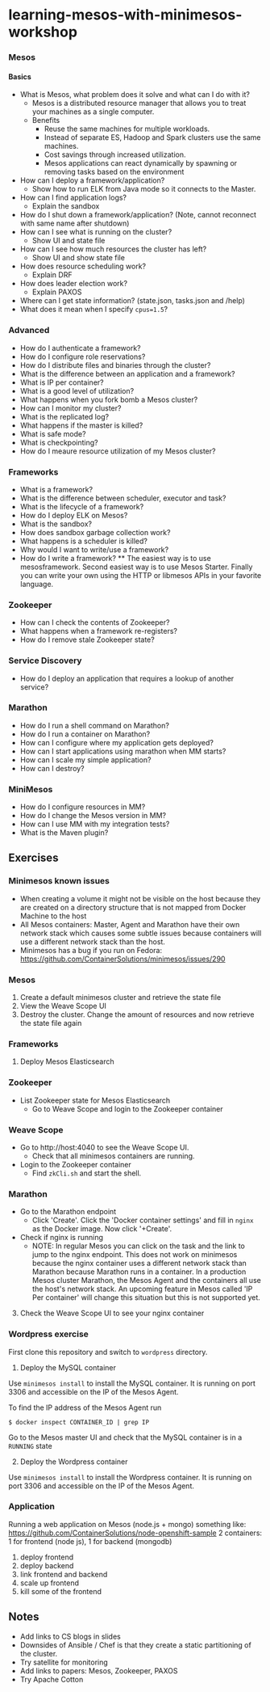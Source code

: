 # learning-mesos-with-minimesos-workshop

### Mesos

#### Basics

* What is Mesos, what problem does it solve and what can I do with it?
  * Mesos is a distributed resource manager that allows you to treat your machines as a single computer.
  * Benefits
    * Reuse the same machines for multiple workloads.
    * Instead of separate ES, Hadoop and Spark clusters use the same machines.
    * Cost savings through increased utilization.
    * Mesos applications can react dynamically by spawning or removing tasks based on the environment
* How can I deploy a framework/application?
  * Show how to run ELK from Java mode so it connects to the Master.
* How can I find application logs?
  * Explain the sandbox
* How do I shut down a framework/application? (Note, cannot reconnect with same name after shutdown)
* How can I see what is running on the cluster?
  * Show UI and state file
* How can I see how much resources the cluster has left?
  * Show UI and show state file 
* How does resource scheduling work?
  * Explain DRF
* How does leader election work?
  * Explain PAXOS
* Where can I get state information? (state.json, tasks.json and /help)
* What does it mean when I specify `cpus=1.5`?

### Advanced
  
* How do I authenticate a framework?
* How do I configure role reservations?
* How do I distribute files and binaries through the cluster?
* What is the difference between an application and a framework?
* What is IP per container?
* What is a good level of utilization?
* What happens when you fork bomb a Mesos cluster?
* How can I monitor my cluster?
* What is the replicated log?
* What happens if the master is killed?
* What is safe mode?
* What is checkpointing?
* How do I meaure resource utilization of my Mesos cluster?
 
### Frameworks

* What is a framework?
* What is the difference between scheduler, executor and task?
* What is the lifecycle of a framework?
* How do I deploy ELK on Mesos?
* What is the sandbox?
* How does sandbox garbage collection work?
* What happens is a scheduler is killed?
* Why would I want to write/use a framework?
* How do I write a framework?
** The easiest way is to use mesosframework. Second easiest way is to use Mesos Starter. Finally you can write your own using the HTTP or libmesos APIs in your favorite language.

### Zookeeper

* How can I check the contents of Zookeeper?
* What happens when a framework re-registers?
* How do I remove stale Zookeeper state?

### Service Discovery

* How do I deploy an application that requires a lookup of another service?

### Marathon

* How do I run a shell command on Marathon?
* How do I run a container on Marathon?
* How can I configure where my application gets deployed?
* How can I start applications using marathon when MM starts?
* How can I scale my simple application?
* How can I destroy?

### MiniMesos

* How do I configure resources in MM?
* How do I change the Mesos version in MM?
* How can I use MM with my integration tests?
* What is the Maven plugin?

## Exercises

### Minimesos known issues

* When creating a volume it might not be visible on the host because they are created on a directory structure that is not mapped from Docker Machine to the host
* All Mesos containers: Master, Agent and Marathon have their own network stack which causes some subtle issues because containers will use a different network stack than the host.
* Minimesos has a bug if you run on Fedora: https://github.com/ContainerSolutions/minimesos/issues/290

### Mesos

1. Create a default minimesos cluster and retrieve the state file
2. View the Weave Scope UI
3. Destroy the cluster. Change the amount of resources and now retrieve the state file again

### Frameworks

1. Deploy Mesos Elasticsearch

### Zookeeper

* List Zookeeper state for Mesos Elasticsearch
  * Go to Weave Scope and login to the Zookeeper container

### Weave Scope

* Go to http://host:4040 to see the Weave Scope UI.
  * Check that all minimesos containers are running.
* Login to the Zookeeper container
  * Find `zkCli.sh` and start the shell.

### Marathon

* Go to the Marathon endpoint
  * Click 'Create'. Click the 'Docker container settings' and fill in `nginx` as the Docker image. Now click '+Create'.
* Check if nginx is running
  * NOTE: In regular Mesos you can click on the task and the link to jump to the nginx endpoint. This does not work on minimesos because the nginx container uses a different network stack than Marathon because Marathon runs in a container. In a production Mesos cluster Marathon, the Mesos Agent and the containers all use the host's network stack. An upcoming feature in Mesos called 'IP Per container' will change this situation but this is not supported yet.

3) Check the Weave Scope UI to see your nginx container

### Wordpress exercise

First clone this repository and switch to `wordpress` directory.

1. Deploy the MySQL container

Use `minimesos install` to install the MySQL container. It is running on port 3306 and accessible on the IP of the Mesos Agent.

To find the IP address of the Mesos Agent run

`$ docker inspect CONTAINER_ID | grep IP`

Go to the Mesos master UI and check that the MySQL container is in a `RUNNING` state

2. Deploy the Wordpress container 

Use `minimesos install` to install the Wordpress container. It is running on port 3306 and accessible on the IP of the Mesos Agent.

### Application

Running a web application on Mesos (node.js + mongo)
something like: https://github.com/ContainerSolutions/node-openshift-sample
2 containers: 1 for frontend (node js), 1 for backend (mongodb)

1. deploy frontend
2. deploy backend
3. link frontend and backend
4. scale up frontend
5. kill some of the frontend

## Notes

* Add links to CS blogs in slides
* Downsides of Ansible / Chef is that they create a static partitioning of the cluster.
* Try satellite for monitoring 
* Add links to papers: Mesos, Zookeeper, PAXOS
* Try Apache Cotton

